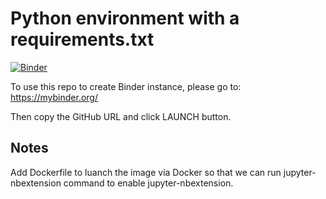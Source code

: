 # Python environment with a requirements.txt

[![Binder](http://mybinder.org/badge_logo.svg)](http://mybinder.org/v2/gh/binder-examples/requirements/master)


To use this repo to create Binder instance, please go to:
https://mybinder.org/

Then copy the GitHub URL and click LAUNCH button.

## Notes
Add Dockerfile to luanch the image via Docker so that we can run jupyter-nbextension command to enable jupyter-nbextension.
